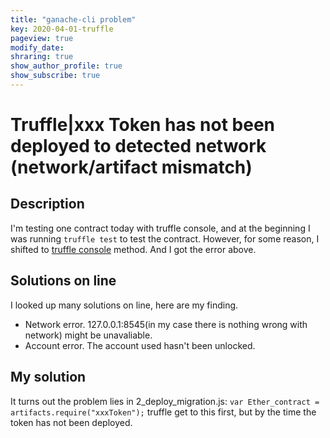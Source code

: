 ```yaml
---
title: "ganache-cli problem"
key: 2020-04-01-truffle
pageview: true
modify_date: 
shraring: true
show_author_profile: true
show_subscribe: true
---
```

# Truffle|xxx Token has not been deployed to detected network (network/artifact mismatch)
## Description
I'm testing one contract today with truffle console, and at the beginning I was running `truffle test` to test the contract. However, for some reason, I shifted to [truffle console](https://www.trufflesuite.com/docs/truffle/getting-started/interacting-with-your-contracts) method. And I got the error above.
## Solutions on line
I looked up many solutions on line, here are my finding.

* Network error. 127.0.0.1:8545(in my case there is nothing wrong with network) might be unavaliable.
* Account error. The account used hasn't been unlocked.

## My solution
It turns out the problem lies in 2\_deploy\_migration.js:
`var Ether_contract = artifacts.require("xxxToken");`
truffle get to this first, but by the time the token has not been deployed.
